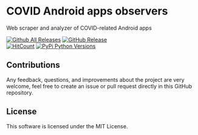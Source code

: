 # COVID Android apps observers
Web scraper and analyzer of COVID-related Android apps

[![Github All Releases](https://img.shields.io/github/downloads/iivanoo/covid-apps-observer/total.svg)]()
[![GitHub Release](https://img.shields.io/github/release/covid-apps-observer?style=flat)]()  
[![HitCount](http://hits.dwyl.io/iivanoo/covid-apps-observer.svg)](http://hits.dwyl.io/iivanoo/covid-apps-observer)
[![PyPi Python Versions](https://img.shields.io/pypi/pyversions/yt2mp3.svg)](https://pypi.python.org/pypi/yt2mp3/)

## Contributions

Any feedback, questions, and improvements about the project are very welcome, feel free to create an issue or pull request directly in this GitHub repository. 

## License

This software is licensed under the MIT License.

